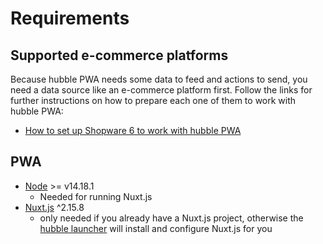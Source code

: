 # Requirements

## Supported e-commerce platforms

Because hubble PWA needs some data to feed and actions to send, you need a data source like an e-commerce platform first.
Follow the links for further instructions on how to prepare each one of them to work with hubble PWA:

- [How to set up Shopware 6 to work with hubble PWA](/pwa/shopware/installation.html)

## PWA
- [Node](https://nodejs.org/en/download/package-manager/) >= v14.18.1
  - Needed for running Nuxt.js
- [Nuxt.js](https://nuxtjs.org/docs/get-started/installation/) ^2.15.8
  - only needed if you already have a Nuxt.js project, otherwise the 
  [hubble launcher](/pwa/what/installation.html#install-from-scratch-including-fully-configured-nuxt-js-project) 
  will install and configure Nuxt.js for you 